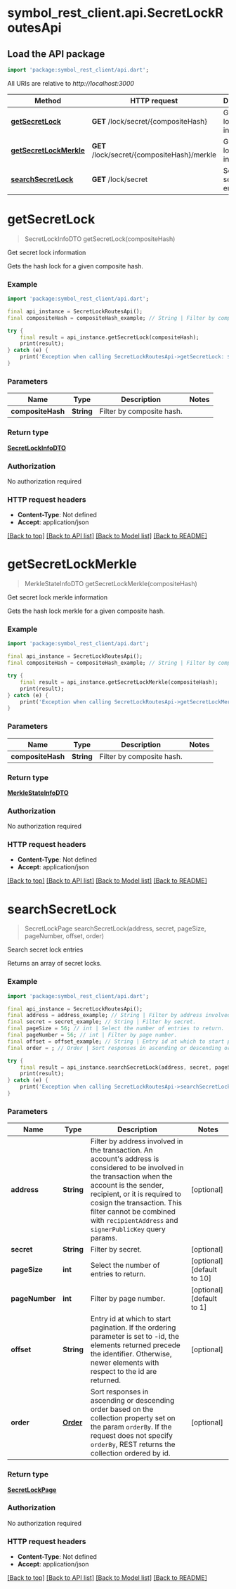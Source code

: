 # symbol_rest_client.api.SecretLockRoutesApi

## Load the API package
```dart
import 'package:symbol_rest_client/api.dart';
```

All URIs are relative to *http://localhost:3000*

Method | HTTP request | Description
------------- | ------------- | -------------
[**getSecretLock**](SecretLockRoutesApi.md#getsecretlock) | **GET** /lock/secret/{compositeHash} | Get secret lock information
[**getSecretLockMerkle**](SecretLockRoutesApi.md#getsecretlockmerkle) | **GET** /lock/secret/{compositeHash}/merkle | Get secret lock merkle information
[**searchSecretLock**](SecretLockRoutesApi.md#searchsecretlock) | **GET** /lock/secret | Search secret lock entries


# **getSecretLock**
> SecretLockInfoDTO getSecretLock(compositeHash)

Get secret lock information

Gets the hash lock for a given composite hash.

### Example
```dart
import 'package:symbol_rest_client/api.dart';

final api_instance = SecretLockRoutesApi();
final compositeHash = compositeHash_example; // String | Filter by composite hash.

try {
    final result = api_instance.getSecretLock(compositeHash);
    print(result);
} catch (e) {
    print('Exception when calling SecretLockRoutesApi->getSecretLock: $e\n');
}
```

### Parameters

Name | Type | Description  | Notes
------------- | ------------- | ------------- | -------------
 **compositeHash** | **String**| Filter by composite hash. | 

### Return type

[**SecretLockInfoDTO**](SecretLockInfoDTO.md)

### Authorization

No authorization required

### HTTP request headers

 - **Content-Type**: Not defined
 - **Accept**: application/json

[[Back to top]](#) [[Back to API list]](../README.md#documentation-for-api-endpoints) [[Back to Model list]](../README.md#documentation-for-models) [[Back to README]](../README.md)

# **getSecretLockMerkle**
> MerkleStateInfoDTO getSecretLockMerkle(compositeHash)

Get secret lock merkle information

Gets the hash lock merkle for a given composite hash.

### Example
```dart
import 'package:symbol_rest_client/api.dart';

final api_instance = SecretLockRoutesApi();
final compositeHash = compositeHash_example; // String | Filter by composite hash.

try {
    final result = api_instance.getSecretLockMerkle(compositeHash);
    print(result);
} catch (e) {
    print('Exception when calling SecretLockRoutesApi->getSecretLockMerkle: $e\n');
}
```

### Parameters

Name | Type | Description  | Notes
------------- | ------------- | ------------- | -------------
 **compositeHash** | **String**| Filter by composite hash. | 

### Return type

[**MerkleStateInfoDTO**](MerkleStateInfoDTO.md)

### Authorization

No authorization required

### HTTP request headers

 - **Content-Type**: Not defined
 - **Accept**: application/json

[[Back to top]](#) [[Back to API list]](../README.md#documentation-for-api-endpoints) [[Back to Model list]](../README.md#documentation-for-models) [[Back to README]](../README.md)

# **searchSecretLock**
> SecretLockPage searchSecretLock(address, secret, pageSize, pageNumber, offset, order)

Search secret lock entries

Returns an array of secret locks.

### Example
```dart
import 'package:symbol_rest_client/api.dart';

final api_instance = SecretLockRoutesApi();
final address = address_example; // String | Filter by address involved in the transaction. An account's address is considered to be involved in the transaction when the account is the sender, recipient, or it is required to cosign the transaction. This filter cannot be combined with ``recipientAddress`` and ``signerPublicKey`` query params. 
final secret = secret_example; // String | Filter by secret.
final pageSize = 56; // int | Select the number of entries to return.
final pageNumber = 56; // int | Filter by page number.
final offset = offset_example; // String | Entry id at which to start pagination. If the ordering parameter is set to -id, the elements returned precede the identifier. Otherwise, newer elements with respect to the id are returned. 
final order = ; // Order | Sort responses in ascending or descending order based on the collection property set on the param ``orderBy``. If the request does not specify ``orderBy``, REST returns the collection ordered by id. 

try {
    final result = api_instance.searchSecretLock(address, secret, pageSize, pageNumber, offset, order);
    print(result);
} catch (e) {
    print('Exception when calling SecretLockRoutesApi->searchSecretLock: $e\n');
}
```

### Parameters

Name | Type | Description  | Notes
------------- | ------------- | ------------- | -------------
 **address** | **String**| Filter by address involved in the transaction. An account's address is considered to be involved in the transaction when the account is the sender, recipient, or it is required to cosign the transaction. This filter cannot be combined with ``recipientAddress`` and ``signerPublicKey`` query params.  | [optional] 
 **secret** | **String**| Filter by secret. | [optional] 
 **pageSize** | **int**| Select the number of entries to return. | [optional] [default to 10]
 **pageNumber** | **int**| Filter by page number. | [optional] [default to 1]
 **offset** | **String**| Entry id at which to start pagination. If the ordering parameter is set to -id, the elements returned precede the identifier. Otherwise, newer elements with respect to the id are returned.  | [optional] 
 **order** | [**Order**](.md)| Sort responses in ascending or descending order based on the collection property set on the param ``orderBy``. If the request does not specify ``orderBy``, REST returns the collection ordered by id.  | [optional] 

### Return type

[**SecretLockPage**](SecretLockPage.md)

### Authorization

No authorization required

### HTTP request headers

 - **Content-Type**: Not defined
 - **Accept**: application/json

[[Back to top]](#) [[Back to API list]](../README.md#documentation-for-api-endpoints) [[Back to Model list]](../README.md#documentation-for-models) [[Back to README]](../README.md)


